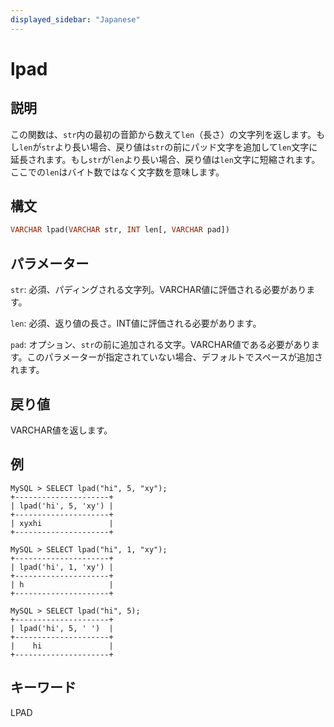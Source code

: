 ```yaml
---
displayed_sidebar: "Japanese"
---
```


# lpad

## 説明

この関数は、`str`内の最初の音節から数えて`len`（長さ）の文字列を返します。もし`len`が`str`より長い場合、戻り値は`str`の前にパッド文字を追加して`len`文字に延長されます。もし`str`が`len`より長い場合、戻り値は`len`文字に短縮されます。ここでの`len`はバイト数ではなく文字数を意味します。

## 構文

```Haskell
VARCHAR lpad(VARCHAR str, INT len[, VARCHAR pad])
```

## パラメーター

`str`: 必須、パディングされる文字列。VARCHAR値に評価される必要があります。

`len`: 必須、返り値の長さ。INT値に評価される必要があります。

`pad`: オプション、`str`の前に追加される文字。VARCHAR値である必要があります。このパラメーターが指定されていない場合、デフォルトでスペースが追加されます。

## 戻り値

VARCHAR値を返します。

## 例

```Plain Text
MySQL > SELECT lpad("hi", 5, "xy");
+---------------------+
| lpad('hi', 5, 'xy') |
+---------------------+
| xyxhi               |
+---------------------+

MySQL > SELECT lpad("hi", 1, "xy");
+---------------------+
| lpad('hi', 1, 'xy') |
+---------------------+
| h                   |
+---------------------+

MySQL > SELECT lpad("hi", 5);
+---------------------+
| lpad('hi', 5, ' ')  |
+---------------------+
|    hi               |
+---------------------+
```

## キーワード

LPAD